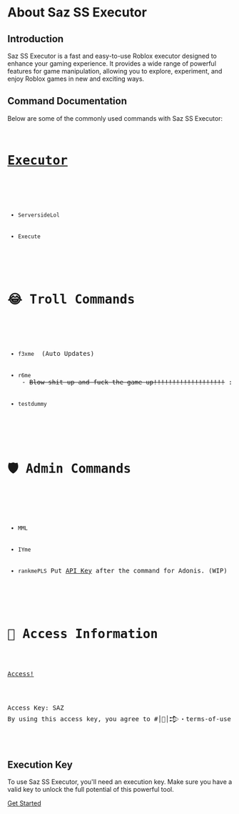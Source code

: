  <div class="container">
        <h1>About Saz SS Executor</h1>
        <div class="section">
            <h2>Introduction</h2>
            <p>Saz SS Executor is a fast and easy-to-use Roblox executor designed to enhance your gaming experience. It provides a wide range of powerful features for game manipulation, allowing you to explore, experiment, and enjoy Roblox games in new and exciting ways.</p>
        </div>
        <div class="section">
            <h2>Command Documentation</h2>
            <p>Below are some of the commonly used commands with Saz SS Executor:</p>
            <pre class="code">
    <h1><a href="https://github.com/Blood-Gang-Inc/sa-zserverside">Executor</a></h1>
    <ul>
        <li><code>ServersideLol</code></li>
        <li><code>Execute</code></li>
    </ul>
    <h1>😂 Troll Commands</h1>
    <ul>
        <li><code>f3xme</code> <span> (Auto Updates)</span></li>
        <li><code>r6me</code> - <del>Blow shit up and fuck the game up!!!!!!!!!!!!!!!!!!!</del> <span>:(</span></li>
        <li><code>testdummy</code></li>
    </ul>
    <h1>🛡️ Admin Commands</h1>
    <ul>
        <li><code>MML</code></li>
        <li><code>IYme</code></li>
        <li><code>rankmePLS</code> <span>Put <a href="https://github.com/Epix-Incorporated/Adonis/wiki">API Key</a> after the command for Adonis. (WIP)</span></li>
    </ul>
    <h1>🧾 Access Information</h1>
    <p><a href="https://github.com/Blood-Gang-Inc/sa-zserverside">Access!</a></p>
    <p>Access Key: SAZ<br>By using this access key, you agree to #│📄│𒄠・terms-of-use and are accepting the punishments of using Saz.</p>
            </pre>
        </div>
        <div class "section">
            <h2>Execution Key</h2>
            <p>To use Saz SS Executor, you'll need an execution key. Make sure you have a valid key to unlock the full potential of this powerful tool.</p>
        </div>
        <div class="button-container">
            <a class="button" href="https://sazssexecutor.com">Get Started</a>
        </div>
    </div>
</body>
</html>
